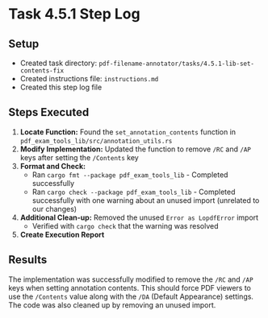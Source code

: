 # Task 4.5.1 Step Log

## Setup
- Created task directory: `pdf-filename-annotator/tasks/4.5.1-lib-set-contents-fix`
- Created instructions file: `instructions.md`
- Created this step log file

## Steps Executed
1. **Locate Function:** Found the `set_annotation_contents` function in `pdf_exam_tools_lib/src/annotation_utils.rs`
2. **Modify Implementation:** Updated the function to remove `/RC` and `/AP` keys after setting the `/Contents` key
3. **Format and Check:** 
   - Ran `cargo fmt --package pdf_exam_tools_lib` - Completed successfully
   - Ran `cargo check --package pdf_exam_tools_lib` - Completed successfully with one warning about an unused import (unrelated to our changes)
4. **Additional Clean-up:** Removed the unused `Error as LopdfError` import
   - Verified with `cargo check` that the warning was resolved
5. **Create Execution Report**

## Results
The implementation was successfully modified to remove the `/RC` and `/AP` keys when setting annotation contents. This should force PDF viewers to use the `/Contents` value along with the `/DA` (Default Appearance) settings. The code was also cleaned up by removing an unused import.
